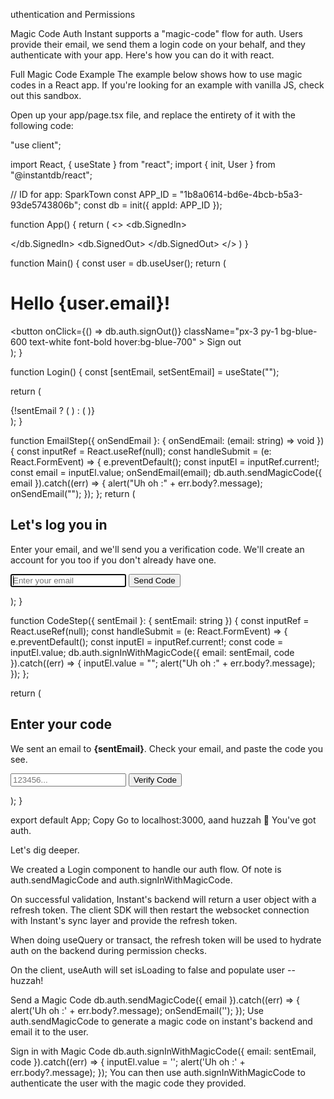uthentication and Permissions

Magic Code Auth
Instant supports a "magic-code" flow for auth. Users provide their email, we send them a login code on your behalf, and they authenticate with your app. Here's how you can do it with react.

Full Magic Code Example
The example below shows how to use magic codes in a React app. If you're looking for an example with vanilla JS, check out this sandbox.

Open up your app/page.tsx file, and replace the entirety of it with the following code:

"use client";

import React, { useState } from "react";
import { init, User } from "@instantdb/react";

// ID for app: SparkTown
const APP_ID = "1b8a0614-bd6e-4bcb-b5a3-93de5743806b";
const db = init({ appId: APP_ID });

function App() {
  return (
    <>
      <db.SignedIn>
        <Main />
      </db.SignedIn>
      <db.SignedOut>
        <Login />
      </db.SignedOut>
    </>
  )
}

function Main() {
  const user = db.useUser();
  return (
    <div className="p-4 space-y-4">
      <h1 className="text-2xl font-bold">Hello {user.email}!</h1>
      <button
        onClick={() => db.auth.signOut()}
        className="px-3 py-1 bg-blue-600 text-white font-bold hover:bg-blue-700"
      >
        Sign out
      </button>
    </div>
  );
}

function Login() {
  const [sentEmail, setSentEmail] = useState("");

  return (
    <div className="flex justify-center items-center min-h-screen">
      <div className="max-w-sm">
        {!sentEmail ? (
          <EmailStep onSendEmail={setSentEmail} />
        ) : (
          <CodeStep sentEmail={sentEmail} />
        )}
      </div>
    </div>
  );
}

function EmailStep({ onSendEmail }: { onSendEmail: (email: string) => void }) {
  const inputRef = React.useRef<HTMLInputElement>(null);
  const handleSubmit = (e: React.FormEvent<HTMLFormElement>) => {
    e.preventDefault();
    const inputEl = inputRef.current!;
    const email = inputEl.value;
    onSendEmail(email);
    db.auth.sendMagicCode({ email }).catch((err) => {
      alert("Uh oh :" + err.body?.message);
      onSendEmail("");
    });
  };
  return (
    <form
      key="email"
      onSubmit={handleSubmit}
      className="flex flex-col space-y-4"
    >
      <h2 className="text-xl font-bold">Let's log you in</h2>
      <p className="text-gray-700">
        Enter your email, and we'll send you a verification code. We'll create
        an account for you too if you don't already have one.
      </p>
      <input
        ref={inputRef}
        type="email"
        className="border border-gray-300 px-3 py-1  w-full"
        placeholder="Enter your email"
        required
        autoFocus
      />
      <button
        type="submit"
        className="px-3 py-1 bg-blue-600 text-white font-bold hover:bg-blue-700 w-full"
      >
        Send Code
      </button>
    </form>
  );
}

function CodeStep({ sentEmail }: { sentEmail: string }) {
  const inputRef = React.useRef<HTMLInputElement>(null);
  const handleSubmit = (e: React.FormEvent<HTMLFormElement>) => {
    e.preventDefault();
    const inputEl = inputRef.current!;
    const code = inputEl.value;
    db.auth.signInWithMagicCode({ email: sentEmail, code }).catch((err) => {
      inputEl.value = "";
      alert("Uh oh :" + err.body?.message);
    });
  };

  return (
    <form
      key="code"
      onSubmit={handleSubmit}
      className="flex flex-col space-y-4"
    >
      <h2 className="text-xl font-bold">Enter your code</h2>
      <p className="text-gray-700">
        We sent an email to <strong>{sentEmail}</strong>. Check your email, and
        paste the code you see.
      </p>
      <input
        ref={inputRef}
        type="text"
        className="border border-gray-300 px-3 py-1  w-full"
        placeholder="123456..."
        required
        autoFocus
      />
      <button
        type="submit"
        className="px-3 py-1 bg-blue-600 text-white font-bold hover:bg-blue-700 w-full"
      >
        Verify Code
      </button>
    </form>
  );
}

export default App;
Copy
Go to localhost:3000, aand huzzah 🎉 You've got auth.

Let's dig deeper.

We created a Login component to handle our auth flow. Of note is auth.sendMagicCode and auth.signInWithMagicCode.

On successful validation, Instant's backend will return a user object with a refresh token. The client SDK will then restart the websocket connection with Instant's sync layer and provide the refresh token.

When doing useQuery or transact, the refresh token will be used to hydrate auth on the backend during permission checks.

On the client, useAuth will set isLoading to false and populate user -- huzzah!

Send a Magic Code
db.auth.sendMagicCode({ email }).catch((err) => {
  alert('Uh oh :' + err.body?.message);
  onSendEmail('');
});
Use auth.sendMagicCode to generate a magic code on instant's backend and email it to the user.

Sign in with Magic Code
db.auth.signInWithMagicCode({ email: sentEmail, code }).catch((err) => {
  inputEl.value = '';
  alert('Uh oh :' + err.body?.message);
});
You can then use auth.signInWithMagicCode to authenticate the user with the magic code they provided.
